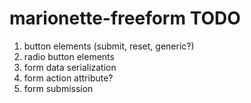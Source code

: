 marionette-freeform TODO
==========

1. button elements (submit, reset, generic?)
1. radio button elements
1. form data serialization
1. form action attribute?
1. form submission

